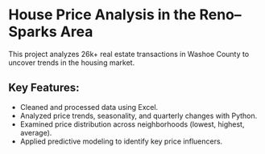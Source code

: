 # House Price Analysis in the Reno–Sparks Area

This project analyzes 26k+ real estate transactions in Washoe County to uncover trends in the housing market.

## Key Features:
- Cleaned and processed data using Excel.
- Analyzed price trends, seasonality, and quarterly changes with Python.
- Examined price distribution across neighborhoods (lowest, highest, average).
- Applied predictive modeling to identify key price influencers.
